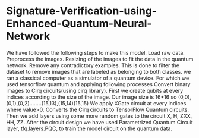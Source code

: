 # Signature-Verification-using-Enhanced-Quantum-Neural-Network

We have followed the following steps to make this model.
Load raw data.
Preprocess the images.
Resizing of  the images to fit the data in the quantum network.
Remove any contradictory examples.
This is done to filter the dataset to remove images that are labeled as belonging to both classes.
we ran a classical computer as a simulator of a quantum device. For which we used tensorflow quantum and applying following processes 
Convert binary images to Cirq circuits(using cirq library). 
First we create qubits at every indices according to the size of the image.
Our image size is 16*16 so (0,0),(0,1),(0,2)........(15,13),(15,14)(15,15)
We apply XGate circuit  at every indices where value>0.
Converts the Cirq circuits to TensorFlow Quantum circuits. 
Then we add layers using some more random gates to the circuit X, H, ZXX,  HH, ZZ.
After the circuit design we have used Parametrized Quantum Circuit layer, tfq.layers.PQC, to train the   model circuit on the quantum data.

